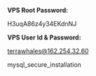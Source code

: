 **VPS Root Password:**

H3uqA86z4y34EKdnNJ




**VPS User Id & Password:**

terrawhales@162.254.32.60

mysql_secure_installation
